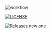 ![workflow](https://github.com/nkwelle/DevOps/actions/workflows/main.yml/badge.svg)

[![LICENSE](https://img.shields.io/github/license/nkwelle/DevOps.svg?style=flat-square)](https://github.com/nkwelle/DevOps/blob/master/LICENSE)

[![Releases](https://img.shields.io/github/release/nkwelle/DevOps/all.svg?style=flat-square)](https://github.com/nkwelle/DevOps//releases)
 new one